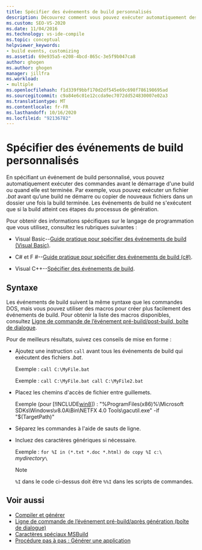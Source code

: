 ```yaml
---
title: Spécifier des événements de build personnalisés
description: Découvrez comment vous pouvez exécuter automatiquement des commandes dans Visual Studio avant le démarrage d’une génération ou une fois qu’elle est terminée.
ms.custom: SEO-VS-2020
ms.date: 11/04/2016
ms.technology: vs-ide-compile
ms.topic: conceptual
helpviewer_keywords:
- build events, customizing
ms.assetid: 69e935a5-e208-4bcd-865c-3e5f9b047ca8
author: ghogen
ms.author: ghogen
manager: jillfra
ms.workload:
- multiple
ms.openlocfilehash: f1d339f9bbf170d2df545e69c698f786198695ad
ms.sourcegitcommit: c9a84e6c01e12ccda9ec7072dd524830007e02a3
ms.translationtype: MT
ms.contentlocale: fr-FR
ms.lasthandoff: 10/16/2020
ms.locfileid: "92136782"
---
```

# <a name="specify-custom-build-events-in-visual-studio"></a>Spécifier des événements de build personnalisés

En spécifiant un événement de build personnalisé, vous pouvez automatiquement exécuter des commandes avant le démarrage d'une build ou quand elle est terminée. Par exemple, vous pouvez exécuter un fichier *.bat* avant qu’une build ne démarre ou copier de nouveaux fichiers dans un dossier une fois la build terminée. Les événements de build ne s'exécutent que si la build atteint ces étapes du processus de génération.

Pour obtenir des informations spécifiques sur le langage de programmation que vous utilisez, consultez les rubriques suivantes :

- Visual Basic--[Guide pratique pour spécifier des événements de build (Visual Basic)](../ide/how-to-specify-build-events-visual-basic.md).

- C# et F #--[Guide pratique pour spécifier des événements de build (c#)](../ide/how-to-specify-build-events-csharp.md).

- Visual C++--[Spécifier des événements de build](/cpp/build/specifying-build-events).

## <a name="syntax"></a>Syntaxe

Les événements de build suivent la même syntaxe que les commandes DOS, mais vous pouvez utiliser des macros pour créer plus facilement des événements de build. Pour obtenir la liste des macros disponibles, consultez [Ligne de commande de l’événement pré-build/post-build, boîte de dialogue](../ide/reference/pre-build-event-post-build-event-command-line-dialog-box.md).

Pour de meilleurs résultats, suivez ces conseils de mise en forme :

- Ajoutez une instruction `call` avant tous les événements de build qui exécutent des fichiers *.bat*.

   Exemple : `call C:\MyFile.bat`

   Exemple : `call C:\MyFile.bat call C:\MyFile2.bat`

- Placez les chemins d'accès de fichier entre guillemets.

   Exemple (pour [!INCLUDE[win8](../debugger/includes/win8_md.md)]) : "%ProgramFiles(x86)%\Microsoft SDKs\Windows\v8.0A\Bin\NETFX 4.0 Tools\gacutil.exe" -if "$(TargetPath)"

- Séparez les commandes à l'aide de sauts de ligne.

- Incluez des caractères génériques si nécessaire.

   Exemple : `for %I in (*.txt *.doc *.html) do copy %I c:\` *mydirectory*`\`

  > [!NOTE]
  > `%I` dans le code ci-dessus doit être `%%I` dans les scripts de commandes.

## <a name="see-also"></a>Voir aussi

- [Compiler et générer](../ide/compiling-and-building-in-visual-studio.md)
- [Ligne de commande de l’événement pré-build/après génération (boîte de dialogue)](../ide/reference/pre-build-event-post-build-event-command-line-dialog-box.md)
- [Caractères spéciaux MSBuild](../msbuild/msbuild-special-characters.md)
- [Procédure pas à pas : Générer une application](../ide/walkthrough-building-an-application.md)
